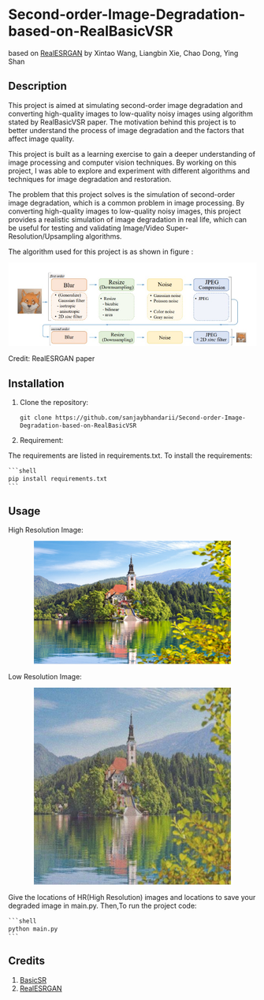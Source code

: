 # Second-order-Image-Degradation-based-on-RealBasicVSR
based on [RealESRGAN](https://arxiv.org/abs/2107.10833) by Xintao Wang, Liangbin Xie, Chao Dong, Ying Shan

## Description


This project is aimed at simulating second-order image degradation and converting high-quality images to low-quality noisy images using algorithm stated by RealBasicVSR paper. The motivation behind this project is to better understand the process of image degradation and the factors that affect image quality.

This project is built as a learning exercise to gain a deeper understanding of image processing and computer vision techniques. By working on this project, I was able to explore and experiment with different algorithms and techniques for image degradation and restoration.

The problem that this project solves is the simulation of second-order image degradation, which is a common problem in image processing. By converting high-quality images to low-quality noisy images, this project provides a realistic simulation of image degradation in real life, which can be useful for testing and validating Image/Video Super-Resolution/Upsampling algorithms.

The algorithm used for this project is as shown in figure :

<p align="center"><img src="assets/algo.jpg" width="600"/></p>
    Credit: RealESRGAN paper



## Installation


1. Clone the repository:

   ```shell
   git clone https://github.com/sanjaybhandarii/Second-order-Image-Degradation-based-on-RealBasicVSR
   ```
2. Requirement:

The requirements are listed in requirements.txt.
To install the requirements:

    ```shell
    pip install requirements.txt
    ```

## Usage

High Resolution Image:

<p align="center"><img src="assets/hr/a.jpg" width="400"/></p>

Low Resolution Image:

<p align="center"><img src="assets/lr/a.jpg" width="400"/></p>

Give the locations of HR(High Resolution) images and locations to save your degraded image in main.py.
Then,To run the project code:

    ```shell
    python main.py
    ```

## Credits

1. [BasicSR](https://basicsr.readthedocs.io/en/latest/_modules/basicsr/data/degradations.html)
2. [RealESRGAN](https://arxiv.org/abs/2107.10833)
